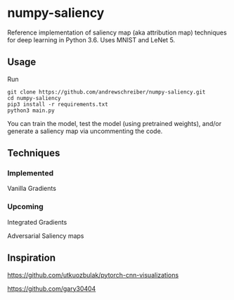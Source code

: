 # numpy-saliency

Reference implementation of saliency map (aka attribution map)
techniques for deep learning in Python 3.6. Uses MNIST and LeNet 5.


## Usage

Run

```
git clone https://github.com/andrewschreiber/numpy-saliency.git
cd numpy-saliency
pip3 install -r requirements.txt
python3 main.py
```

You can train the model, test the model (using pretrained weights),
and/or generate a saliency map via uncommenting the code.

## Techniques

### Implemented

Vanilla Gradients


### Upcoming

Integrated Gradients

Adversarial Saliency maps

## Inspiration

https://github.com/utkuozbulak/pytorch-cnn-visualizations

https://github.com/gary30404

